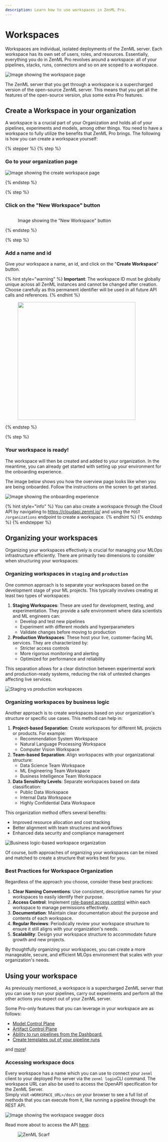 ```yaml
---
description: Learn how to use workspaces in ZenML Pro.
---
```


# Workspaces

Workspaces are individual, isolated deployments of the ZenML server. Each workspace has its own set of users, roles, and resources. Essentially, everything you do in ZenML Pro revolves around a workspace: all of your pipelines, stacks, runs, connectors and so on are scoped to a workspace.



![Image showing the workspace page](<.gitbook/assets/Workspace - Home.png>)

The ZenML server that you get through a workspace is a supercharged version of the open-source ZenML server. This means that you get all the features of the open-source version, plus some extra Pro features.

## Create a Workspace in your organization

A workspace is a crucial part of your Organization and holds all of your pipelines, experiments and models, among other things. You need to have a workspace to fully utilize the benefits that ZenML Pro brings. The following is how you can create a workspace yourself:

{% stepper %}
{% step %}
### Go to your organization page

![Image showing the create workspace page](<.gitbook/assets/Organization - Home.png>)


{% endstep %}

{% step %}
### Click on the "New Workspace" button

<figure><img src=".gitbook/assets/image (1).png" alt=""><figcaption><p>Image showing the "New Workspace" button</p></figcaption></figure>
{% endstep %}

{% step %}
### Add a name and id

Give your workspace a name, an id, and click on the "**Create Workspace**" button.

{% hint style="warning" %}
**Important**: The workspace ID must be globally unique across all ZenML instances and cannot be changed after creation. Choose carefully as this permanent identifier will be used in all future API calls and references.
{% endhint %}

<figure><img src=".gitbook/assets/New Workspace.png" alt="" width="375"><figcaption></figcaption></figure>


{% endstep %}

{% step %}
### Your workspace is ready!

The workspace will then be created and added to your organization. In the meantime, you can already get started with setting up your environment for the onboarding experience.

The image below shows you how the overview page looks like when you are being onboarded. Follow the instructions on the screen to get started.

![Image showing the onboarding experience](../../.gitbook/assets/tenant_onboarding.png)

{% hint style="info" %}
You can also create a workspace through the Cloud API by navigating to https://cloudapi.zenml.io/ and using the `POST /organizations` endpoint to create a workspace.
{% endhint %}
{% endstep %}
{% endstepper %}

## Organizing your workspaces

Organizing your workspaces effectively is crucial for managing your MLOps infrastructure efficiently. There are primarily two dimensions to consider when structuring your workspaces:

### Organizing workspaces in `staging` and `production`

One common approach is to separate your workspaces based on the development stage of your ML projects. This typically involves creating at least two types of workspaces:

1. **Staging Workspaces**: These are used for development, testing, and experimentation. They provide a safe environment where data scientists and ML engineers can:
   * Develop and test new pipelines
   * Experiment with different models and hyperparameters
   * Validate changes before moving to production
2. **Production Workspaces**: These host your live, customer-facing ML services. They are characterized by:
   * Stricter access controls
   * More rigorous monitoring and alerting
   * Optimized for performance and reliability

This separation allows for a clear distinction between experimental work and production-ready systems, reducing the risk of untested changes affecting live services.

![Staging vs production workspaces](../../.gitbook/assets/staging-production-workspaces.png)

### Organizing workspaces by business logic

Another approach is to create workspaces based on your organization's structure or specific use cases. This method can help in:

1. **Project-based Separation**: Create workspaces for different ML projects or products. For example:
   * Recommendation System Workspace
   * Natural Language Processing Workspace
   * Computer Vision Workspace
2. **Team-based Separation**: Align workspaces with your organizational structure:
   * Data Science Team Workspace
   * ML Engineering Team Workspace
   * Business Intelligence Team Workspace
3. **Data Sensitivity Levels**: Separate workspaces based on data classification:
   * Public Data Workspace
   * Internal Data Workspace
   * Highly Confidential Data Workspace

This organization method offers several benefits:

* Improved resource allocation and cost tracking
* Better alignment with team structures and workflows
* Enhanced data security and compliance management

![Business logic-based workspace organization](../../.gitbook/assets/business-logic-workspaces.png)

Of course, both approaches of organizing your workspaces can be mixed and matched to create a structure that works best for you.

### Best Practices for Workspace Organization

Regardless of the approach you choose, consider these best practices:

1. **Clear Naming Conventions**: Use consistent, descriptive names for your workspaces to easily identify their purpose.
2. **Access Control**: Implement [role-based access control](roles.md) within each workspace to manage permissions effectively.
3. **Documentation**: Maintain clear documentation about the purpose and contents of each workspace.
4. **Regular Reviews**: Periodically review your workspace structure to ensure it still aligns with your organization's needs.
5. **Scalability**: Design your workspace structure to accommodate future growth and new projects.

By thoughtfully organizing your workspaces, you can create a more manageable, secure, and efficient MLOps environment that scales with your organization's needs.

## Using your workspace

As previously mentioned, a workspace is a supercharged ZenML server that you can use to run your pipelines, carry out experiments and perform all the other actions you expect out of your ZenML server.

Some Pro-only features that you can leverage in your workspace are as follows:

* [Model Control Plane](https://docs.zenml.io/how-to/model-management-metrics/model-control-plane/register-a-model)
* [Artifact Control Plane](https://docs.zenml.io/how-to/data-artifact-management/handle-data-artifacts)
* [Ability to run pipelines from the Dashboard](https://docs.zenml.io/how-to/trigger-pipelines/use-templates-rest-api),
* [Create templates out of your pipeline runs](https://docs.zenml.io/how-to/trigger-pipelines/use-templates-rest-api)

and [more](https://zenml.io/pro)!

### Accessing workspace docs

Every workspace has a name which you can use to connect your `zenml` client to your deployed Pro server via the `zenml login`CLI command. The workspace URL can also be used to access the OpenAPI specification for the ZenML Server.\
Simply visit `<WORKSPACE_URL>/docs` on your browser to see a full list of methods that you can execute from it, like running a pipeline through the REST API.

![Image showing the workspace swagger docs](../../.gitbook/assets/swagger_docs_zenml.png)

Read more about to access the API [here](https://docs.zenml.io/reference/api-reference).

<figure><img src="https://static.scarf.sh/a.png?x-pxid=f0b4f458-0a54-4fcd-aa95-d5ee424815bc" alt="ZenML Scarf"><figcaption></figcaption></figure>
